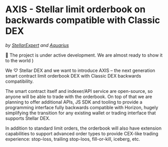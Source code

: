 # AXIS - Stellar limit orderbook on backwards compatible with Classic DEX

_by [StellarExpert](https://stellar.expert) and [Aquarius](https://aqua.network)_

🚧 The project is under active development. We are almost ready to show it to the world )

We ♡ Stellar DEX and we want to introduce AXIS – the next generation smart contract limit orderbook DEX with Classic DEX backwards compatibility.

The smart contract itself and indexer/API service are open-source, so anyone will be able to trade with the orderbook.
On top of that we are planning to offer additional APIs, JS SDK and tooling to provide a programming interface fully backwards compatible with Horizon, hugely simplifying the transition for any existing wallet or trading interface that supports Stellar DEX.

In addition to standard limit orders, the orderbook will also have extension capabilities to support advanced order types to provide CEX-like trading experience: stop-loss, trailing stop-loos, fill-or-kill, iceberg, etc.
